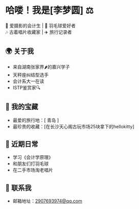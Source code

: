 # 哈喽！我是[李梦圆] ⚖️

📸 爱摄影的会计生 | 🏸 羽毛球爱好者  
🎶 古着唱片收藏家 | ✈️ 旅行记录者

## 🌍 关于我
- 来自湖南张家界🌶️的嘉兴学子
- 天秤座纠结型选手
- 会计系大一在读
- ISTP鉴赏家🔍

## 🧳 我的宝藏
- 最爱的旅行地：[ 青岛 ]
- 最珍贵的收藏：[在长沙天心阁古玩市场25块拿下的hellokitty]

## 📅 近期日常
- 学习《会计学原理》
- 和朋友们打羽毛球
- 在二手市场淘老唱片

## 📮 联系我
- 邮箱地址：2907693974@qq.com
